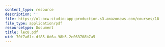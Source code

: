 ```yaml
---
content_type: resource
description: ''
file: https://ol-ocw-studio-app-production.s3.amazonaws.com/courses/18-034-honors-differential-equations-spring-2004/70f7a61cdf850d6a98b52e063708b7a5_lec8.pdf
file_type: application/pdf
resourcetype: Document
title: lec8.pdf
uid: 70f7a61c-df85-0d6a-98b5-2e063708b7a5
---
```

